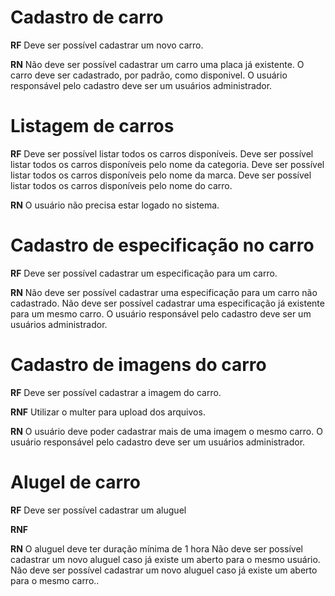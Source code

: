 # Cadastro de carro

**RF** 
Deve ser possível cadastrar um novo carro.

**RN**
Não deve ser possível cadastrar um carro uma placa já existente.
O carro deve ser cadastrado, por padrão, como disponivel.
O usuário responsável pelo cadastro deve ser um usuários administrador.

# Listagem de carros

**RF**
Deve ser possível listar todos os carros disponíveis.
Deve ser possível listar todos os carros disponíveis pelo nome da categoria.
Deve ser possível listar todos os carros disponíveis pelo nome da marca.
Deve ser possível listar todos os carros disponíveis pelo nome do carro.


**RN**
O usuário não precisa estar logado no sistema. 

# Cadastro de especificação no carro

**RF**
Deve ser possível cadastrar um especificação para um carro.


**RN**
Não deve ser possível cadastrar uma especificação para um carro não cadastrado.
Não deve ser possível cadastrar uma especificação já existente para um mesmo carro.
O usuário responsável pelo cadastro deve ser um usuários administrador.

# Cadastro de imagens do carro

**RF**
Deve ser possível cadastrar a imagem do carro.

**RNF**
Utilizar o multer para upload dos arquivos.

**RN**
O usuário deve poder cadastrar mais de uma imagem o mesmo carro.
O usuário responsável pelo cadastro deve ser um usuários administrador.

# Alugel de carro

**RF**
Deve ser possível cadastrar um aluguel

**RNF**

**RN**
O aluguel deve ter duração mínima de 1 hora 
Não deve ser possível cadastrar um novo aluguel caso já existe um aberto para o mesmo usuário.
Não deve ser possível cadastrar um novo aluguel caso já existe um aberto para o mesmo carro..